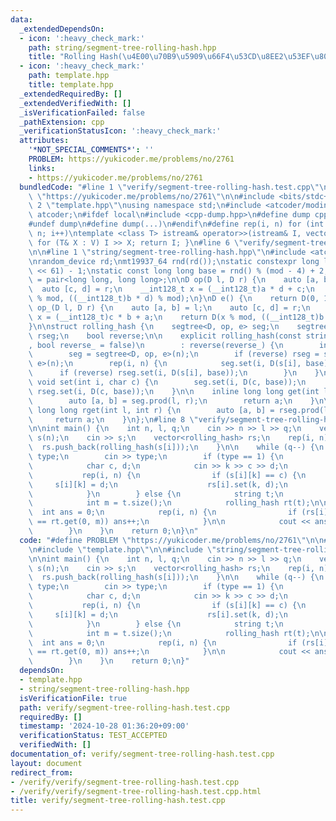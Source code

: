 ```yaml
---
data:
  _extendedDependsOn:
  - icon: ':heavy_check_mark:'
    path: string/segment-tree-rolling-hash.hpp
    title: "Rolling Hash(\u4E00\u70B9\u5909\u66F4\u53CD\u8EE2\u53EF\u80FD)"
  - icon: ':heavy_check_mark:'
    path: template.hpp
    title: template.hpp
  _extendedRequiredBy: []
  _extendedVerifiedWith: []
  _isVerificationFailed: false
  _pathExtension: cpp
  _verificationStatusIcon: ':heavy_check_mark:'
  attributes:
    '*NOT_SPECIAL_COMMENTS*': ''
    PROBLEM: https://yukicoder.me/problems/no/2761
    links:
    - https://yukicoder.me/problems/no/2761
  bundledCode: "#line 1 \"verify/segment-tree-rolling-hash.test.cpp\"\n#define PROBLEM\
    \ \"https://yukicoder.me/problems/no/2761\"\n\n#include <bits/stdc++.h>\n\n#line\
    \ 2 \"template.hpp\"\nusing namespace std;\n#include <atcoder/modint>\nusing namespace\
    \ atcoder;\n#ifdef local\n#include <cpp-dump.hpp>\n#define dump cpp_dump\n#else\n\
    #undef dump\n#define dump(...)\n#endif\n#define rep(i, n) for (int i = 0; i <\
    \ n; i++)\ntemplate <class T> istream& operator>>(istream& I, vector<T>& V) {\
    \ for (T& X : V) I >> X; return I; }\n#line 6 \"verify/segment-tree-rolling-hash.test.cpp\"\
    \n\n#line 1 \"string/segment-tree-rolling-hash.hpp\"\n#include <atcoder/segtree>\n\
    \nrandom_device rd;\nmt19937_64 rnd(rd());\nstatic constexpr long long mod = (1LL\
    \ << 61) - 1;\nstatic const long long base = rnd() % (mod - 4) + 2;\n\nusing D\
    \ = pair<long long, long long>;\n\nD op(D l, D r) {\n    auto [a, b] = l;\n  \
    \  auto [c, d] = r;\n    __int128_t x = (__int128_t)a * d + c;\n    return D(x\
    \ % mod, ((__int128_t)b * d) % mod);\n}\nD e() {\n    return D(0, 1);\n}\n\nD\
    \ op_(D l, D r) {\n    auto [a, b] = l;\n    auto [c, d] = r;\n    __int128_t\
    \ x = (__int128_t)c * b + a;\n    return D(x % mod, ((__int128_t)b * d) % mod);\n\
    }\n\nstruct rolling_hash {\n    segtree<D, op, e> seg;\n    segtree<D, op_, e>\
    \ rseg;\n    bool reverse;\n\n    explicit rolling_hash(const string &s = \"\"\
    , bool reverse_ = false)\n        : reverse(reverse_) {\n        int n = s.size();\n\
    \        seg = segtree<D, op, e>(n);\n        if (reverse) rseg = segtree<D, op_,\
    \ e>(n);\n        rep(i, n) {\n            seg.set(i, D(s[i], base));\n      \
    \      if (reverse) rseg.set(i, D(s[i], base));\n        }\n    }\n\n    inline\
    \ void set(int i, char c) {\n        seg.set(i, D(c, base));\n        if (reverse)\
    \ rseg.set(i, D(c, base));\n    }\n\n    inline long long get(int l, int r) {\n\
    \        auto [a, b] = seg.prod(l, r);\n        return a;\n    }\n\n    inline\
    \ long long rget(int l, int r) {\n        auto [a, b] = rseg.prod(l, r);\n   \
    \     return a;\n    }\n};\n#line 8 \"verify/segment-tree-rolling-hash.test.cpp\"\
    \n\nint main() {\n    int n, l, q;\n    cin >> n >> l >> q;\n    vector<string>\
    \ s(n);\n    cin >> s;\n    vector<rolling_hash> rs;\n    rep(i, n) {\n      \
    \  rs.push_back(rolling_hash(s[i]));\n    }\n\n    while (q--) {\n        int\
    \ type;\n        cin >> type;\n        if (type == 1) {\n            int k;\n\
    \            char c, d;\n            cin >> k >> c >> d;\n            k--;\n \
    \           rep(i, n) {\n                if (s[i][k] == c) {\n               \
    \     s[i][k] = d;\n                    rs[i].set(k, d);\n                }\n\
    \            }\n        } else {\n            string t;\n            cin >> t;\n\
    \            int m = t.size();\n            rolling_hash rt(t);\n\n          \
    \  int ans = 0;\n            rep(i, n) {\n                if (rs[i].get(0, m)\
    \ == rt.get(0, m)) ans++;\n            }\n\n            cout << ans << endl;\n\
    \        }\n    }\n    return 0;\n}\n"
  code: "#define PROBLEM \"https://yukicoder.me/problems/no/2761\"\n\n#include <bits/stdc++.h>\n\
    \n#include \"template.hpp\"\n\n#include \"string/segment-tree-rolling-hash.hpp\"\
    \n\nint main() {\n    int n, l, q;\n    cin >> n >> l >> q;\n    vector<string>\
    \ s(n);\n    cin >> s;\n    vector<rolling_hash> rs;\n    rep(i, n) {\n      \
    \  rs.push_back(rolling_hash(s[i]));\n    }\n\n    while (q--) {\n        int\
    \ type;\n        cin >> type;\n        if (type == 1) {\n            int k;\n\
    \            char c, d;\n            cin >> k >> c >> d;\n            k--;\n \
    \           rep(i, n) {\n                if (s[i][k] == c) {\n               \
    \     s[i][k] = d;\n                    rs[i].set(k, d);\n                }\n\
    \            }\n        } else {\n            string t;\n            cin >> t;\n\
    \            int m = t.size();\n            rolling_hash rt(t);\n\n          \
    \  int ans = 0;\n            rep(i, n) {\n                if (rs[i].get(0, m)\
    \ == rt.get(0, m)) ans++;\n            }\n\n            cout << ans << endl;\n\
    \        }\n    }\n    return 0;\n}"
  dependsOn:
  - template.hpp
  - string/segment-tree-rolling-hash.hpp
  isVerificationFile: true
  path: verify/segment-tree-rolling-hash.test.cpp
  requiredBy: []
  timestamp: '2024-10-28 01:36:20+09:00'
  verificationStatus: TEST_ACCEPTED
  verifiedWith: []
documentation_of: verify/segment-tree-rolling-hash.test.cpp
layout: document
redirect_from:
- /verify/verify/segment-tree-rolling-hash.test.cpp
- /verify/verify/segment-tree-rolling-hash.test.cpp.html
title: verify/segment-tree-rolling-hash.test.cpp
---
```

